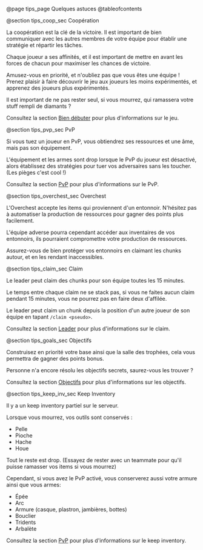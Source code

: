@page tips_page Quelques astuces
@tableofcontents

@section tips_coop_sec Coopération

La coopération est la clé de la victoire. Il est important de bien communiquer avec les autres membres de votre équipe pour établir une stratégie et répartir les tâches.

Chaque joueur a ses affinités, et il est important de mettre en avant les forces de chacun pour maximiser les chances de victoire.

Amusez-vous en priorité, et n'oubliez pas que vous êtes une équipe ! Prenez plaisir à faire découvrir le jeu aux joueurs les moins expérimentés, et apprenez des joueurs plus expérimentés.

Il est important de ne pas rester seul, si vous mourrez, qui ramassera votre stuff rempli de diamants ?

Consultez la section [Bien débuter](getting_started_page.html) pour plus d'informations sur le jeu.


@section tips_pvp_sec PvP

Si vous tuez un joueur en PvP, vous obtiendrez ses ressources et une âme, mais pas son équipement.

L'équipement et les armes sont drop lorsque le PvP du joueur est désactivé, alors établissez des stratégies pour tuer vos adversaires sans les toucher. (Les pièges c'est cool !)

Consultez la section [PvP](pvp_page.html) pour plus d'informations sur le PvP.


@section tips_overchest_sec Overchest

L'Overchest accepte les items qui proviennent d'un entonnoir. N'hésitez pas à automatiser la production de ressources pour gagner des points plus facilement.

L'équipe adverse pourra cependant accéder aux inventaires de vos entonnoirs, ils pourraient compromettre votre production de ressources.

Assurez-vous de bien protéger vos entonnoirs en claimant les chunks autour, et en les rendant inaccessibles.


@section tips_claim_sec Claim

Le leader peut claim des chunks pour son équipe toutes les 15 minutes.

Le temps entre chaque claim ne se stack pas, si vous ne faites aucun claim pendant 15 minutes, vous ne pourrez pas en faire deux d'affilée.

Le leader peut claim un chunk depuis la position d'un autre joueur de son équipe en tapant `/claim <pseudo>`.

Consultez la section [Leader](leader_page.html#claim_sec) pour plus d'informations sur le claim.


@section tips_goals_sec Objectifs

Construisez en priorité votre base ainsi que la salle des trophées, cela vous permettra de gagner des points bonus.

Personne n'a encore résolu les objectifs secrets, saurez-vous les trouver ?

Consultez la section [Objectifs](goals_page.html) pour plus d'informations sur les objectifs.

@section tips_keep_inv_sec Keep Inventory

Il y a un keep inventory partiel sur le serveur.

Lorsque vous mourrez, vos outils sont conservés :
- Pelle
- Pioche
- Hache
- Houe

Tout le reste est drop. (Essayez de rester avec un teammate pour qu'il puisse ramasser vos items si vous mourrez)

Cependant, si vous avez le PvP activé, vous conserverez aussi votre armure ainsi que vous armes:
- Épée
- Arc
- Armure (casque, plastron, jambières, bottes)
- Bouclier
- Tridents
- Arbalète

Consultez la section [PvP](pvp_page.html#pvp_keep_inv_sec) pour plus d'informations sur le keep inventory.